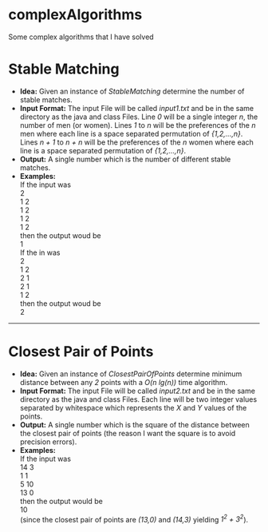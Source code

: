 # complexAlgorithms
Some complex algorithms that I have solved

<h1>Stable Matching</h1>
  <ul>
    <li><b>Idea:</b> Given an instance of <i>StableMatching</i> determine the number of stable matches.</li>
    <li><b>Input Format:</b> The input File will be called <i>input1.txt</i> and be in the same directory as the java and class Files. Line <i>0</i> will be a single integer <i>n</i>, the number of men (or women). Lines <i>1</i> to <i>n</i> will be the preferences of the <i>n</i> men where each line is a space separated permutation of <i>{1,2,...,n}</i>. Lines <i>n + 1</i> to <i>n + n</i> will be the preferences of the <i>n</i> women where each line is a space separated permutation of <i>{1,2,...,n}</i>.</li>
    <li><b>Output:</b> A single number which is the number of different stable matches.</li>
    <li><b>Examples:</b> <br/>If the input was <br/>2<br/>1 2<br/>1 2<br/>1 2<br/>1 2<br/>then the output woud be<br/>1<br/>If the in was<br/>2<br/>1 2<br/>2 1<br/>2 1<br/>1 2<br/>then the output woud be<br/>2</li>
    </ul>
    
<hr>

<h1>Closest Pair of Points</h1>
  <ul>
    <li><b>Idea:</b> Given an instance of <i>ClosestPairOfPoints</i> determine minimum distance between any <i>2</i> points with a <i>O(n lg(n))</i> time algorithm.</li>
    <li><b>Input Format:</b> The input File will be called <i>input2.txt</i> and be in the same directory as the java and class Files. Each line will be two integer values separated by whitespace which represents the <i>X</i> and <i>Y</i> values of the points.</li>
    <li><b>Output:</b> A single number which is the square of the distance between the closest pair of points (the reason I want the square is to avoid precision errors).</li>
    <li><b>Examples:</b> <br/>If the input was <br/>14 3<br/>1 1<br/>5 10<br/>13 0<br/>then the output would be<br/>10<br/>(since the closest pair of points are <i>(13,0)</i> and <i>(14,3)</i> yielding <i>1<sup>2</sup> + 3<sup>2</sup></i>).</li>
    </ul>
